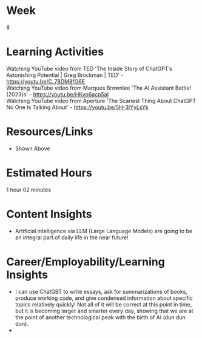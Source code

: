 # Week
8
# Learning Activities
Watching YouTube video from TED 'The Inside Story of ChatGPT’s Astonishing Potential | Greg Brockman | TED' - https://youtu.be/C_78DM8fG6E     
Watching YouTube video from Marques Brownlee 'The AI Assistant Battle! (2023)s' - https://youtu.be/HKvo6acp5aI        
Watching YouTube video from Aperture 'The Scariest Thing About ChatGPT No One Is Talking About' - https://youtu.be/5H-3lYvLsYk       

# Resources/Links
- Shown Above
# Estimated Hours
1 hour 02 minutes
# Content Insights
- Artificial intelligence via LLM (Large Language Models) are going to be an integral part of daily life in the near future!      
# Career/Employability/Learning Insights
- I can use ChatGBT to write essays, ask for summarizations of books, produce working code, and give condensed information about specific topics relatively quickly! Not all of it will be correct at this point in time, but it is becoming larger and smarter every day, showing that we are at the point of another technological peak with the birth of AI (dun dun dun).       
- 
